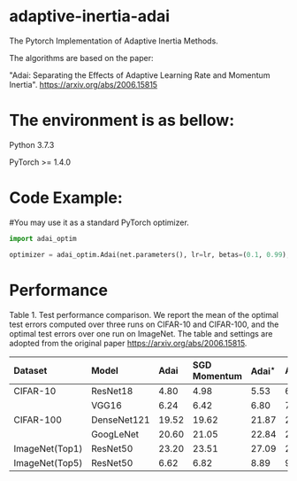 # adaptive-inertia-adai

The Pytorch Implementation of Adaptive Inertia Methods. 

The algorithms are based on the paper:  

"Adai: Separating the Effects of Adaptive Learning Rate and Momentum Inertia".
https://arxiv.org/abs/2006.15815


# The environment is as bellow:

Python 3.7.3 

PyTorch >= 1.4.0


# Code Example: 

#You may use it as a standard PyTorch optimizer.

```python
import adai_optim

optimizer = adai_optim.Adai(net.parameters(), lr=lr, betas=(0.1, 0.99), eps=1e-03)
```


# Performance

Table 1. Test performance comparison. We report the mean of the optimal test errors computed over three runs on CIFAR-10 and CIFAR-100, and the optimal test errors over one run on ImageNet. The table and settings are adopted from the original paper https://arxiv.org/abs/2006.15815.

| Dataset                      | Model       | Adai                      | SGD Momentum| Adai$^{\star}$ | Adam | AMSGrad | AdamW|
| :--------------------------- | :---------- | :------------------------ | :--------------- | :------------------------ | :--------------- | :--------------- | :--------------- |
| CIFAR-10                     | ResNet18    | 4.80  | 4.98  | 5.53 | 6.46 | 6.75 | 6.59|
|                              | VGG16       | 6.24  | 6.42  | 6.80 | 7.85 |8.05 | 7.55
| CIFAR-100                    | DenseNet121 | 19.52 | 19.62 | 21.87 | 25.36 | 25.52 | 25.05 |
|                              | GoogLeNet   | 20.60 | 21.05 | 22.84 | 26.63 | 27.49 | 26.24 |
| ImageNet<span>(Top1)         | ResNet50    | 23.20 | 23.51 | 27.09 | 27.13 | 28.08 | 27.47 |
| ImageNet<span>(Top5)         | ResNet50    | 6.62  | 6.82  | 8.89 | 9.18 | 9.48 | 9.29 |
